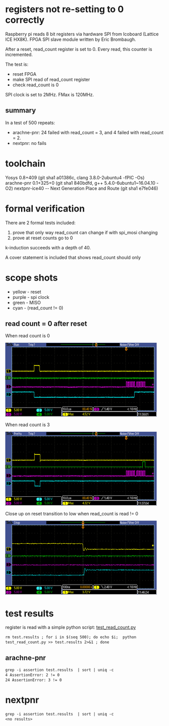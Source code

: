 # registers not re-setting to 0 correctly

Raspberry pi reads 8 bit registers via hardware SPI from Icoboard (Lattice ICE HX8K).
FPGA SPI slave module written by Eric Brombaugh.

After a reset, read_count register is set to 0. Every read, this counter is incremented.

The test is:

* reset FPGA
* make SPI read of read_count register
* check read_count is 0

SPI clock is set to 2MHz. FMax is 120MHz.

## summary

In a test of 500 repeats:

* arachne-pnr: 24 failed with read_count = 3, and 4 failed with read_count = 2.
* nextpnr: no fails

# toolchain

Yosys 0.8+409 (git sha1 a01386c, clang 3.8.0-2ubuntu4 -fPIC -Os)
arachne-pnr 0.1+325+0 (git sha1 840bdfd, g++ 5.4.0-6ubuntu1~16.04.10 -O2)
nextpnr-ice40 -- Next Generation Place and Route (git sha1 e7fe046)

# formal verification

There are 2 formal tests included:

1. prove that only way read_count can change if with spi_mosi changing
2. prove at reset counts go to 0

k-induction succeeds with a depth of 40.

A cover statement is included that shows read_count should only 

# scope shots

* yellow - reset
* purple - spi clock
* green - MISO
* cyan - (read_count != 0)

## read count = 0 after reset

When read count is 0

![read count = 0](images/20190704_120019.png)

When read count is 3

![read count = 3](images/20190704_115922.png)

Close up on reset transition to low when read_count is read != 0

![reset goes low and read_count is not 0](images/20190704_120843.png)

# test results 

register is read with a simple python script: [test_read_count.py](python/test_read_count.py)

    rm test.results ; for i in $(seq 500); do echo $i;  python test_read_count.py >> test.results 2>&1 ; done

## arachne-pnr

    grep -i assertion test.results  | sort | uniq -c
    4 AssertionError: 2 != 0
    24 AssertionError: 3 != 0

# nextpnr

    grep -i assertion test.results  | sort | uniq -c
    <no results>

